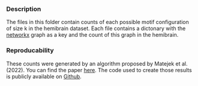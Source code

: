 ### Description

The files in this folder contain counts of each possible motif configuration of size k in the hemibrain dataset. Each
file contains a dictonary with the [networkx](https://networkx.org/) graph as a key and the count of this graph in the
hemibrain.

### Reproducability

These counts were generated by an algorithm proposed by Matejek et al. (2022). You can find the
paper [here](https://vcg.seas.harvard.edu/publications/edge-colored-directed-subgraph-enumeration-on-the-connectome).
The code used to create those results is publicly available on [Github](https://github.com/rhoana/subgraph_enumeration). 
